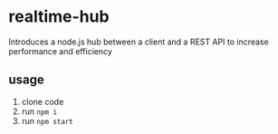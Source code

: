 # realtime-hub
Introduces a node.js hub between a client and a REST API to increase performance and efficiency

## usage
1. clone code
2. run 
    ```npm i```
3. run 
    ```npm start```
